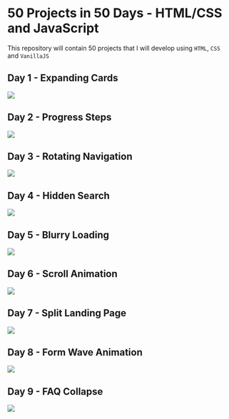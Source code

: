 # 50 Projects in 50 Days - HTML/CSS and JavaScript

This repository will contain 50 projects that I will develop using `HTML`, `CSS` and `VanillaJS` 

## Day 1 - Expanding Cards

![](https://i.imgur.com/HS5bwEM.gif)

## Day 2 - Progress Steps

![](https://i.imgur.com/I3BHM5z.gif)

## Day 3 - Rotating Navigation

![](https://i.imgur.com/qpKv7hG.gif)

## Day 4 - Hidden Search

![](https://i.imgur.com/YrXIadh.gif)

## Day 5 - Blurry Loading

![](https://i.imgur.com/P4oYcJK.gif)

## Day 6 - Scroll Animation

![](https://i.imgur.com/HLrxdiB.gif)

## Day 7 - Split Landing Page

![](https://i.imgur.com/eeiebKb.gif)

## Day 8 - Form Wave Animation

![](https://i.imgur.com/ziTtvyY.gif)

## Day 9 - FAQ Collapse

![](https://i.imgur.com/njNanc4.gif)


